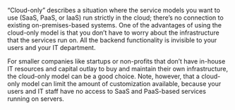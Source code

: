 “Cloud-only” describes a situation where the service models you want to use (SaaS, PaaS, or IaaS) run strictly in the cloud; there’s no connection to existing on-premises-based systems. One of the advantages of using the cloud-only model is that you don’t have to worry about the infrastructure that the services run on. All the backend functionality is invisible to your users and your IT department.

For smaller companies like startups or non-profits that don’t have in-house IT resources and capital outlay to buy and maintain their own infrastructure, the cloud-only model can be a good choice. Note, however, that a cloud-only model can limit the amount of customization available, because your users and IT staff have no access to SaaS and PaaS-based services running on servers.
